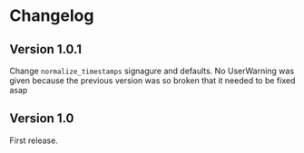 # Changelog

## Version 1.0.1

Change `normalize_timestamps` signagure and defaults. No UserWarning was given because the previous version was so broken that it needed to be fixed asap

## Version 1.0

First release.